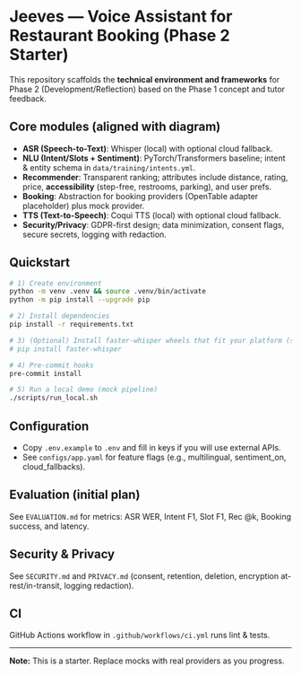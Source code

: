 
# Jeeves — Voice Assistant for Restaurant Booking (Phase 2 Starter)

This repository scaffolds the **technical environment and frameworks** for Phase 2 (Development/Reflection) based on the Phase 1 concept and tutor feedback.

## Core modules (aligned with diagram)
- **ASR (Speech-to-Text)**: Whisper (local) with optional cloud fallback.
- **NLU (Intent/Slots + Sentiment)**: PyTorch/Transformers baseline; intent & entity schema in `data/training/intents.yml`.
- **Recommender**: Transparent ranking; attributes include distance, rating, price, **accessibility** (step-free, restrooms, parking), and user prefs. 
- **Booking**: Abstraction for booking providers (OpenTable adapter placeholder) plus mock provider.
- **TTS (Text-to-Speech)**: Coqui TTS (local) with optional cloud fallback.
- **Security/Privacy**: GDPR-first design; data minimization, consent flags, secure secrets, logging with redaction.

## Quickstart
```bash
# 1) Create environment
python -m venv .venv && source .venv/bin/activate
python -m pip install --upgrade pip

# 2) Install dependencies
pip install -r requirements.txt

# 3) (Optional) Install faster-whisper wheels that fit your platform (see docs)
# pip install faster-whisper

# 4) Pre-commit hooks
pre-commit install

# 5) Run a local demo (mock pipeline)
./scripts/run_local.sh
```

## Configuration
- Copy `.env.example` to `.env` and fill in keys if you will use external APIs.
- See `configs/app.yaml` for feature flags (e.g., multilingual, sentiment_on, cloud_fallbacks).

## Evaluation (initial plan)
See `EVALUATION.md` for metrics: ASR WER, Intent F1, Slot F1, Rec @k, Booking success, and latency.

## Security & Privacy
See `SECURITY.md` and `PRIVACY.md` (consent, retention, deletion, encryption at-rest/in-transit, logging redaction).

## CI
GitHub Actions workflow in `.github/workflows/ci.yml` runs lint & tests.

---
**Note:** This is a starter. Replace mocks with real providers as you progress.
